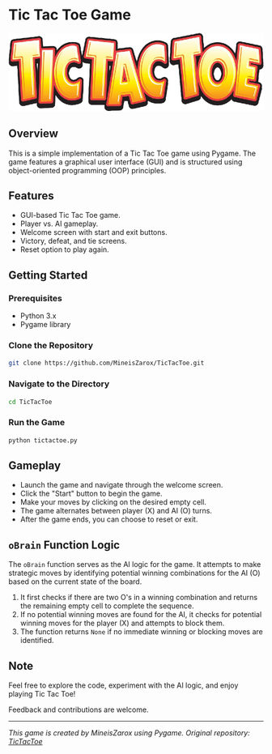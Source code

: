 # Tic Tac Toe Game

![Tic Tac Toe Logo](https://raw.githubusercontent.com/MineisZarox/TicTacToe/master/assets/tic.png)

## Overview

This is a simple implementation of a Tic Tac Toe game using Pygame. The game features a graphical user interface (GUI) and is structured using object-oriented programming (OOP) principles.

## Features

- GUI-based Tic Tac Toe game.
- Player vs. AI gameplay.
- Welcome screen with start and exit buttons.
- Victory, defeat, and tie screens.
- Reset option to play again.

## Getting Started

### Prerequisites

- Python 3.x
- Pygame library

### Clone the Repository

```bash
git clone https://github.com/MineisZarox/TicTacToe.git
```

### Navigate to the Directory

```bash
cd TicTacToe
```

### Run the Game

```bash
python tictactoe.py
```

## Gameplay

- Launch the game and navigate through the welcome screen.
- Click the "Start" button to begin the game.
- Make your moves by clicking on the desired empty cell.
- The game alternates between player (X) and AI (O) turns.
- After the game ends, you can choose to reset or exit.

## `oBrain` Function Logic

The `oBrain` function serves as the AI logic for the game. It attempts to make strategic moves by identifying potential winning combinations for the AI (O) based on the current state of the board.

1. It first checks if there are two O's in a winning combination and returns the remaining empty cell to complete the sequence.
2. If no potential winning moves are found for the AI, it checks for potential winning moves for the player (X) and attempts to block them.
3. The function returns `None` if no immediate winning or blocking moves are identified.

## Note

Feel free to explore the code, experiment with the AI logic, and enjoy playing Tic Tac Toe!

Feedback and contributions are welcome.

---

*This game is created by MineisZarox using Pygame. Original repository: [TicTacToe](https://github.com/MineisZarox/TicTacToe)*
```
